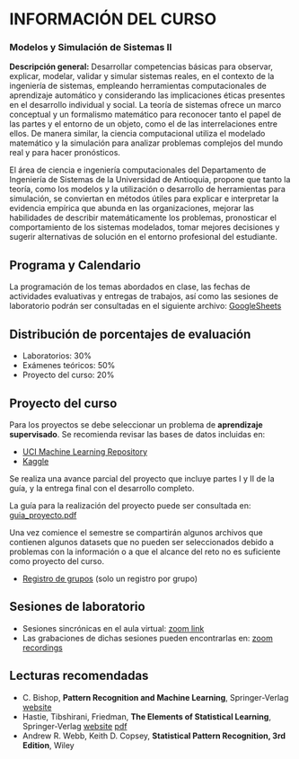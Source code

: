 # INFORMACIÓN DEL CURSO 
### Modelos y Simulación de Sistemas II <br/> 

**Descripción general:** Desarrollar competencias básicas para observar, explicar, modelar, validar y simular sistemas reales, en el contexto de la ingeniería de sistemas, empleando herramientas computacionales de aprendizaje automático y considerando las implicaciones éticas presentes en el desarrollo individual y social.
La teoría de sistemas ofrece un marco conceptual y un formalismo matemático para reconocer tanto el papel de las partes y el entorno de un objeto, como el de las interrelaciones entre ellos. De manera similar, la ciencia computacional utiliza el modelado matemático y la simulación para analizar problemas complejos del mundo real y para hacer pronósticos.

El área de ciencia e ingeniería computacionales del Departamento de Ingeniería de Sistemas de la Universidad de Antioquia, propone que tanto la teoría, como los modelos y la utilización o desarrollo de herramientas para simulación, se conviertan en métodos útiles para explicar e interpretar la evidencia empírica que abunda en las organizaciones, mejorar las habilidades de describir matemáticamente los problemas, pronosticar el comportamiento de los sistemas modelados, tomar mejores decisiones y sugerir alternativas de solución en el entorno profesional del estudiante.

## Programa y Calendario

La programación de los temas abordados en clase, las fechas de actividades evaluativas y entregas de trabajos, así como las sesiones de laboratorio podrán ser consultadas en el siguiente archivo: [GoogleSheets](https://docs.google.com/spreadsheets/d/1DEsjrTqnMk2lOAWap_QBu_QaRz2tK5YoeWdyFYAnxbs/edit?usp=sharing)

## Distribución de porcentajes de evaluación

- Laboratorios:       30%
- Exámenes teóricos:  50%
- Proyecto del curso: 20%

## Proyecto del curso

Para los proyectos se debe seleccionar un problema de **aprendizaje supervisado**. Se recomienda revisar las bases de datos incluidas en:

- [UCI Machine Learning Repository](https://archive.ics.uci.edu/ml/index.php)
- [Kaggle](https://www.kaggle.com/)

Se realiza una avance parcial del proyecto que incluye partes I y II de la guía, y la entrega final con el desarrollo completo.

La guía para la realización del proyecto puede ser consultada en: [guia_proyecto.pdf]()

Una vez comience el semestre se compartirán algunos archivos que contienen algunos datasets que no pueden ser seleccionados debido a problemas con la información o a que el alcance del reto no es suficiente como proyecto del curso.

- [Registro de grupos]() (solo un registro por grupo)

## Sesiones de laboratorio

- Sesiones sincrónicas en el aula virtual: [zoom link]()
- Las grabaciones de dichas sesiones pueden encontrarlas en: [zoom recordings]()


## Lecturas recomendadas

- C. Bishop, **Pattern Recognition and Machine Learning**, Springer-Verlag [website](https://www.microsoft.com/en-us/research/uploads/prod/2006/01/Bishop-Pattern-Recognition-and-Machine-Learning-2006.pdf)
- Hastie, Tibshirani, Friedman, **The Elements of Statistical Learning**, Springer-Verlag [website](https://web.stanford.edu/~hastie/ElemStatLearn/) [pdf](https://web.stanford.edu/~hastie/ElemStatLearn/printings/ESLII_print12.pdf)
- Andrew R. Webb, Keith D. Copsey, **Statistical Pattern Recognition, 3rd Edition**, Wiley
